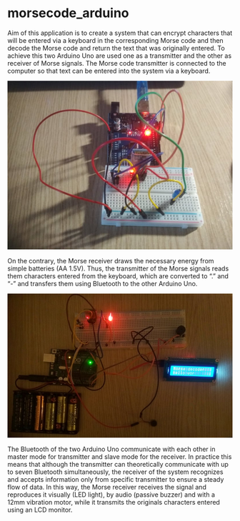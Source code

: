 # morsecode_arduino

Aim of this application is to create a system that can encrypt characters that will be entered via a keyboard in the corresponding Morse code and then decode the Morse code and return the text that was originally entered. To achieve this two Arduino Uno are used one as a transmitter and the other as
receiver of Morse signals. The Morse code transmitter is connected to the computer so that text can be entered into the system via a keyboard.

<img src="https://github.com/kellypat1/morsecode_arduino/blob/main/transmitter.jpg" width="700">

On the contrary, the Morse receiver draws the necessary energy from simple batteries (AA 1.5V). Thus, the transmitter of the Morse signals reads them
characters entered from the keyboard, which are converted to “.” and “-” and transfers them using Bluetooth to the other Arduino Uno. 

<img src="https://github.com/kellypat1/morsecode_arduino/blob/main/receiver.jpg" width="700">

The Bluetooth of the two Arduino Uno communicate with each other in master mode for transmitter and slave mode for the receiver. In practice this means that although the transmitter can theoretically communicate with up to seven Bluetooth simultaneously, the receiver of the system recognizes and accepts information only from specific transmitter to ensure a steady flow of data. In this way, the Morse receiver receives the signal and reproduces it visually (LED light), by audio
(passive buzzer) and with a 12mm vibration motor, while it transmits the originals characters entered using an LCD monitor.


